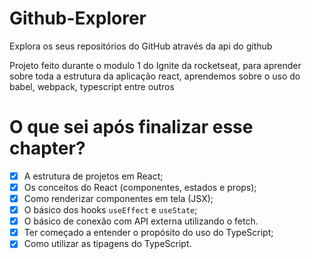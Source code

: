 # Github-Explorer
Explora os seus repositórios do GitHub através da api do github

Projeto feito durante o modulo 1 do Ignite da rocketseat, para aprender sobre toda a estrutura da aplicação react, aprendemos sobre o uso do babel, webpack, typescript entre outros

# O que sei após finalizar esse chapter?

- [x]  A estrutura de projetos em React;
- [x]  Os conceitos do React (componentes, estados e props);
- [x]  Como renderizar componentes em tela (JSX);
- [x]  O básico dos hooks `useEffect` e `useState`;
- [x]  O básico de conexão com API externa utilizando o fetch.
- [x]  Ter começado a entender o propósito do uso do TypeScript;
- [x]  Como utilizar as tipagens do TypeScript.
